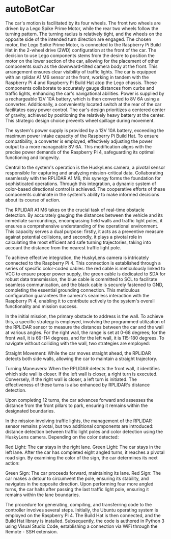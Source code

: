 # autoBotCar
The car's motion is facilitated by its four wheels. The front two wheels are driven by a Lego Spike Prime Motor, while the rear two wheels follow the turning pattern. The turning radius is relatively tight, and the wheels on the opposite side of the intended turn direction are engaged. The chosen motor, the Lego Spike Prime Motor, is connected to the Raspberry Pi Build Hat in the 2-wheel drive (2WD) configuration at the front of the car. The decision to use Lego components stems from the desire to position the motor on the lower section of the car, allowing for the placement of other components such as the downward-tilted camera body at the front. This arrangement ensures clear visibility of traffic lights. The car is equipped with an rplidar A1 M6 sensor at the front, working in tandem with the Raspberry Pi 4 and Raspberry Pi Build Hat atop the Lego chassis. These components collaborate to accurately gauge distances from curbs and traffic lights, enhancing the car's navigational abilities. Power is supplied by a rechargeable 12V 10A battery, which is then converted to 8V 6A using a converter. Additionally, a conveniently located switch at the rear of the car facilitates easy power control. The car's design prioritizes a centered center of gravity, achieved by positioning the relatively heavy battery at the center. This strategic design choice prevents wheel spillage during movement.

The system's power supply is provided by a 12V 10A battery, exceeding the maximum power intake capacity of the Raspberry Pi Build Hat. To ensure compatibility, a converter is employed, effectively adjusting the power output to a more manageable 8V 6A. This modification aligns with the precise power demands of the Raspberry Pi 4, safeguarding its optimal functioning and longevity.

Central to the system's operation is the HuskyLens camera, a pivotal sensor responsible for capturing and analyzing mission-critical data. Collaborating seamlessly with the RPLIDAR A1 M6, this synergy forms the foundation for sophisticated operations. Through this integration, a dynamic system of color-based directional control is achieved. The cooperative efforts of these components culminate in the system's ability to make informed decisions about its course of action.

The RPLIDAR A1 M6 takes on the crucial task of real-time obstacle detection. By accurately gauging the distances between the vehicle and its immediate surroundings, encompassing field walls and traffic light poles, it ensures a comprehensive understanding of the operational environment. This capacity serves a dual purpose: firstly, it acts as a preventive measure against potential collisions, and secondly, it plays a pivotal role in calculating the most efficient and safe turning trajectories, taking into account the distance from the nearest traffic light pole.

To achieve effective integration, the HuskyLens camera is intricately connected to the Raspberry Pi 4. This connection is established through a series of specific color-coded cables: the red cable is meticulously linked to VCC to ensure proper power supply, the green cable is dedicated to SDA for robust data transmission, the blue cable is committed to SCL to facilitate seamless communication, and the black cable is securely fastened to GND, completing the essential grounding connection. This meticulous configuration guarantees the camera's seamless interaction with the Raspberry Pi 4, enabling it to contribute actively to the system's overall functionality and mission success.

In the initial mission, the primary obstacle to address is the wall. To achieve this, a specific strategy is employed, involving the programmed utilization of the RPLIDAR sensor to measure the distances between the car and the wall at various angles. For the right wall, the range is set at 0-68 degrees; for the front wall, it is 69-114 degrees, and for the left wall, it is 115-180 degrees. To navigate without colliding with the wall, two strategies are employed:

Straight Movement: While the car moves straight ahead, the RPLIDAR detects both side walls, allowing the car to maintain a straight trajectory.

Turning Maneuvers: When the RPLIDAR detects the front wall, it identifies which side wall is closer. If the left wall is closer, a right turn is executed. Conversely, if the right wall is closer, a left turn is initiated. The effectiveness of these turns is also enhanced by RPLIDAR's distance detection.

Upon completing 12 turns, the car advances forward and assesses the distance from the front pillars to park, ensuring it remains within the designated boundaries.

In the mission involving traffic lights, the management of the RPLIDAR sensor remains pivotal, but two additional components are introduced: distance detection between traffic light poles and color detection using the HuskyLens camera. Depending on the color detected:

Red Light: The car stays in the right lane.
Green Light: The car stays in the left lane.
After the car has completed eight angled turns, it reaches a pivotal road sign. By examining the color of the sign, the car determines its next action:

Green Sign: The car proceeds forward, maintaining its lane.
Red Sign: The car makes a detour to circumvent the pole, ensuring its stability, and navigates in the opposite direction.
Upon performing four more angled turns, the car halts after passing the last traffic light pole, ensuring it remains within the lane boundaries.

The procedure for generating, compiling, and transferring code to the controller involves several steps. Initially, the Ubuntu operating system is employed on the Raspberry Pi 4. The Build Hat is then connected, and the Build Hat library is installed. Subsequently, the code is authored in Python 3 using Visual Studio Code, establishing a connection via WiFi through the Remote - SSH extension.
